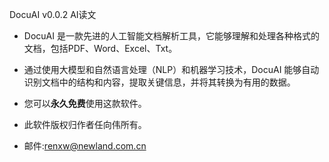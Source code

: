 
DocuAI  v0.0.2 AI读文

- DocuAI 是一款先进的人工智能文档解析工具，它能够理解和处理各种格式的文档，包括PDF、Word、Excel、Txt。
- 通过使用大模型和自然语言处理（NLP）和机器学习技术，DocuAI 能够自动识别文档中的结构和内容，提取关键信息，并将其转换为有用的数据。

- 您可以**永久免费**使用这款软件。
- 此软件版权归作者任向伟所有。

- 邮件:renxw@newland.com.cn